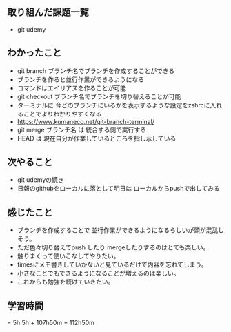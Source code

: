 ## 取り組んだ課題一覧
- git udemy
## わかったこと
- git branch ブランチ名でブランチを作成することができる
- ブランチを作ると並行作業ができるようになる
- コマンドはエイリアスを作ることが可能
- git checkout ブランチ名でブランチを切り替えることが可能
- ターミナルに 今どのブランチにいるかを表示するような設定をzshrcに入れることでよりわかりやすくなる
- https://www.kumaneco.net/git-branch-terminal/
- git merge ブランチ名 は 統合する側で実行する
- HEAD は 現在自分が作業しているところを指し示している
## 次やること
- git udemyの続き
- 日報のgithubをローカルに落として明日は ローカルからpushで出してみる
## 感じたこと
- ブランチを作成することで 並行作業ができるようになるらしいが頭が混乱しそう。
- ただ色々切り替えてpush したり mergeしたりするのはとても楽しい。
- 触りまくって使いこなしてやりたい。
- timesにメモ書きしていかないと見ているだけで内容を忘れてしまう。
- 小さなことでもできるようになることが増えるのは楽しい。
- これからも勉強を続けていきたい。
## 学習時間
= 5h
5h + 107h50m = 112h50m
